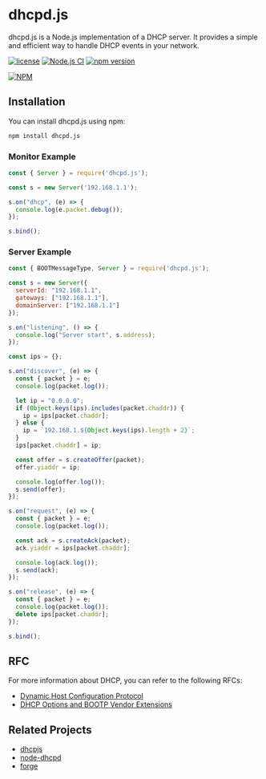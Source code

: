 # dhcpd.js

dhcpd.js is a Node.js implementation of a DHCP server. It provides a
simple and efficient way to handle DHCP events in your network.

[![license](https://img.shields.io/badge/license-MIT-green.svg?style=flat)](https://raw.githubusercontent.com/mailsvb/dhcp/master/LICENSE)
[![Node.js CI](https://github.com/mailsvb/dhcp/actions/workflows/test.yml/badge.svg)](https://github.com/mailsvb/dhcp/actions/workflows/test.yml)
[![npm version](https://badge.fury.io/js/dhcp-mon.svg)](https://badge.fury.io/js/dhcp-mon)

[![NPM](https://nodei.co/npm/dhcpd.js.png)](https://nodei.co/npm/dhcpd.js/)

## Installation

You can install dhcpd.js using npm:

```bash
npm install dhcpd.js
```

### Monitor Example

```javascript
const { Server } = require('dhcpd.js');

const s = new Server('192.168.1.1');

s.on("dhcp", (e) => {
  console.log(e.packet.debug());
});

s.bind();
```

### Server Example

```javascript
const { BOOTMessageType, Server } = require('dhcpd.js');

const s = new Server({
  serverId: "192.168.1.1",
  gateways: ["192.168.1.1"],
  domainServer: ["192.168.1.1"]
});

s.on("listening", () => {
  console.log("Server start", s.address);
});

const ips = {};

s.on("discover", (e) => {
  const { packet } = e;
  console.log(packet.log());

  let ip = "0.0.0.0";
  if (Object.keys(ips).includes(packet.chaddr)) {
    ip = ips[packet.chaddr];
  } else {
    ip = `192.168.1.${Object.keys(ips).length + 2}`;
  }
  ips[packet.chaddr] = ip;

  const offer = s.createOffer(packet);
  offer.yiaddr = ip;

  console.log(offer.log());
  s.send(offer);
});

s.on("request", (e) => {
  const { packet } = e;
  console.log(packet.log());

  const ack = s.createAck(packet);
  ack.yiaddr = ips[packet.chaddr];

  console.log(ack.log());
  s.send(ack);
});

s.on("release", (e) => {
  const { packet } = e;
  console.log(packet.log());
  delete ips[packet.chaddr];
});

s.bind();
```

## RFC

For more information about DHCP, you can refer to the following RFCs:

- [Dynamic Host Configuration Protocol](https://tools.ietf.org/html/rfc2131)
- [DHCP Options and BOOTP Vendor Extensions](https://tools.ietf.org/html/rfc2132)

## Related Projects

- [dhcpjs](https://github.com/apaprocki/node-dhcpjs)
- [node-dhcpd](https://github.com/glaszig/node-dhcpd)
- [forge](https://github.com/konobi/forge/blob/master/lib/dhcpd.js)
